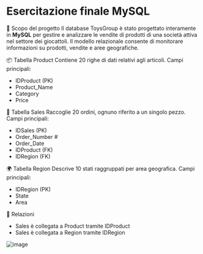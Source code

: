 # Esercitazione finale MySQL

🎯 Scopo del progetto
Il database ToysGroup è stato progettato interamente in **MySQL** per gestire e analizzare le vendite di prodotti di una società attiva nel settore dei giocattoli. Il modello relazionale consente di monitorare informazioni su prodotti, vendite e aree geografiche.

📦 Tabella Product
Contiene 20 righe di dati relativi agli articoli.
Campi principali:
- IDProduct (PK)
- Product_Name 
- Category 
- Price
  
🧾 Tabella Sales
Raccoglie 20 ordini, ognuno riferito a un singolo pezzo.
Campi principali:
- IDSales (PK)
- Order_Number #️
- Order_Date 
- IDProduct (FK)
- IDRegion (FK)
  
🌍 Tabella Region
Descrive 10 stati raggruppati per area geografica.
Campi principali:
- IDRegion (PK)
- State 
- Area
  
🔗 Relazioni
- Sales è collegata a Product tramite IDProduct
- Sales è collegata a Region tramite IDRegion


![image](https://github.com/user-attachments/assets/16e1d97b-bdf6-4d5d-a9d0-b00384922b12)

